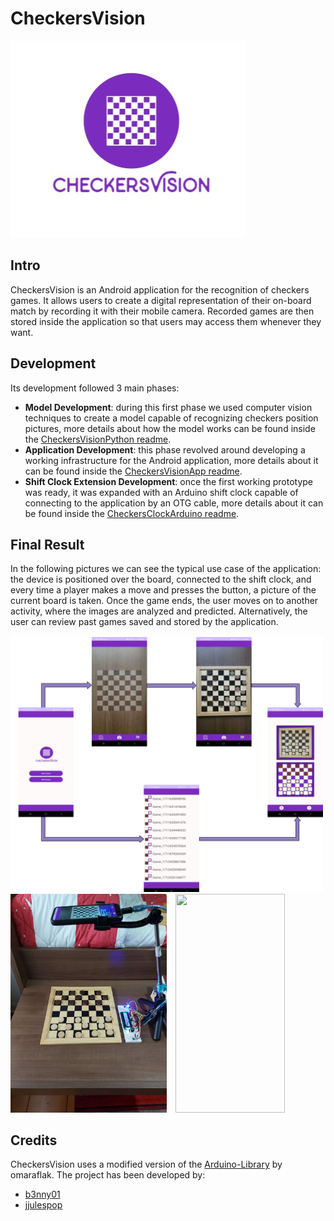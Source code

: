 # CheckersVision

<img src="_readmeImgs_/appLogo.jpeg"/>

## Intro

CheckersVision is an Android application for the recognition of checkers games.
It allows users to create a digital representation of their on-board match by recording it with their mobile camera.
Recorded games are then stored inside the application so that users may access them whenever they want.

## Development

Its development followed 3 main phases:

* **Model Development**: during this first phase we used computer vision techniques to create a model capable of recognizing checkers position pictures, more details about how the model works can be found inside the [CheckersVisionPython readme](https://github.com/b3nny01/CheckersVision/tree/main/CheckersVisionPython/README.md).
* **Application Development**:  this phase revolved around developing a working infrastructure for the Android application,  more details about it can be found inside the [CheckersVisionApp readme](https://github.com/b3nny01/CheckersVision/tree/main/CheckersVisionApp/README.md).
* **Shift Clock Extension Development**: once the first working prototype was ready, it was expanded with an Arduino shift clock capable of connecting to the application by an OTG cable, more details about it can be found inside the [CheckersClockArduino readme](https://github.com/b3nny01/CheckersVision/tree/main/CheckersClockArduino/README.md).

## Final Result

<p>In the following pictures we can see the typical use case of the application: the device is positioned over the board, connected to the shift clock, and every time a player makes a move and presses the button, a picture of the current board is taken. Once the game ends, the user moves on to another activity, where the images are analyzed and predicted.
  Alternatively, the user can review past games saved and stored by the application. </p>
<img src="_readmeImgs_/activities.png" width="500px"><br/>
<img src="_readmeImgs_/external_view.jpeg" width="250px" height="350px"> <img src="_readmeImgs_/checkersVisionGif5.gif" width="175px" height="350px">

## Credits

CheckersVision uses a modified version of the [Arduino-Library](https://github.com/omaraflak/Arduino-Library) by omaraflak.
The project has been developed by:

* [b3nny01](https://github.com/b3nny01/)
* [jjulespop](https://github.com/jjulespop/)
